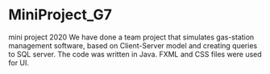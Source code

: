 # MiniProject_G7
mini project 2020
We have done a team project that simulates gas-station management software, based on Client-Server model and creating queries to SQL server.
	The code was written in Java.
	FXML and CSS files were used for UI.
